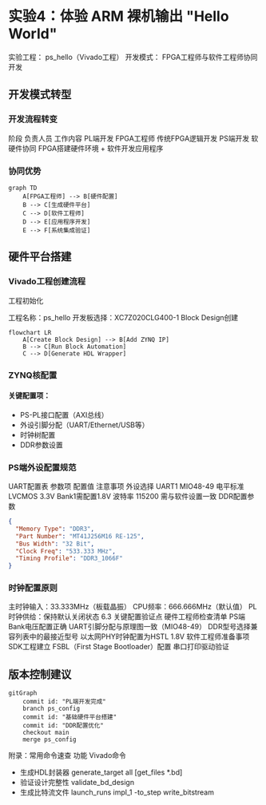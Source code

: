 # 实验4：体验 ARM 裸机输出 "Hello World"

实验工程： ps_hello（Vivado工程）
开发模式： FPGA工程师与软件工程师协同开发

## 开发模式转型
### 开发流程转变
阶段	负责人员	工作内容
PL端开发	FPGA工程师	传统FPGA逻辑开发
PS端开发	软硬件协同	FPGA搭建硬件环境 + 软件开发应用程序
### 协同优势

```mermaid
graph TD
    A[FPGA工程师] --> B[硬件配置]
    B --> C[生成硬件平台]
    C --> D[软件工程师]
    D --> E[应用程序开发]
    E --> F[系统集成验证]
```
## 硬件平台搭建
### Vivado工程创建流程
工程初始化

工程名称：ps_hello
开发板选择：XC7Z020CLG400-1
Block Design创建

```mermaid
flowchart LR
    A[Create Block Design] --> B[Add ZYNQ IP]
    B --> C[Run Block Automation]
    C --> D[Generate HDL Wrapper]
```

### ZYNQ核配置

#### 关键配置项：

- PS-PL接口配置（AXI总线）
- 外设引脚分配（UART/Ethernet/USB等）
- 时钟树配置
- DDR参数设置

### PS端外设配置规范
UART配置表
参数项	配置值	注意事项
外设选择	UART1	MIO48-49
电平标准	LVCMOS 3.3V	Bank1需配置1.8V
波特率	115200	需与软件设置一致
DDR配置参数
```json
{
  "Memory Type": "DDR3",
  "Part Number": "MT41J256M16 RE-125",
  "Bus Width": "32 Bit",
  "Clock Freq": "533.333 MHz",
  "Timing Profile": "DDR3_1066F"
}
```

### 时钟配置原则
主时钟输入：33.333MHz（板载晶振）
CPU频率：666.666MHz（默认值）
PL时钟供给：保持默认关闭状态
6.3 关键配置验证点
硬件工程师检查清单
 PS端Bank电压配置正确
 UART引脚分配与原理图一致（MIO48-49）
 DDR型号选择兼容列表中的最接近型号
 以太网PHY时钟配置为HSTL 1.8V
软件工程师准备事项
SDK工程建立
FSBL（First Stage Bootloader）配置
串口打印驱动验证
## 版本控制建议
```mermaid
gitGraph
    commit id: "PL端开发完成"
    branch ps_config
    commit id: "基础硬件平台搭建"
    commit id: "DDR配置优化"
    checkout main
    merge ps_config
```

附录：常用命令速查
功能	Vivado命令

- 生成HDL封装器	generate_target all [get_files *.bd]
- 验证设计完整性	validate_bd_design
- 生成比特流文件	launch_runs impl_1 -to_step write_bitstream

